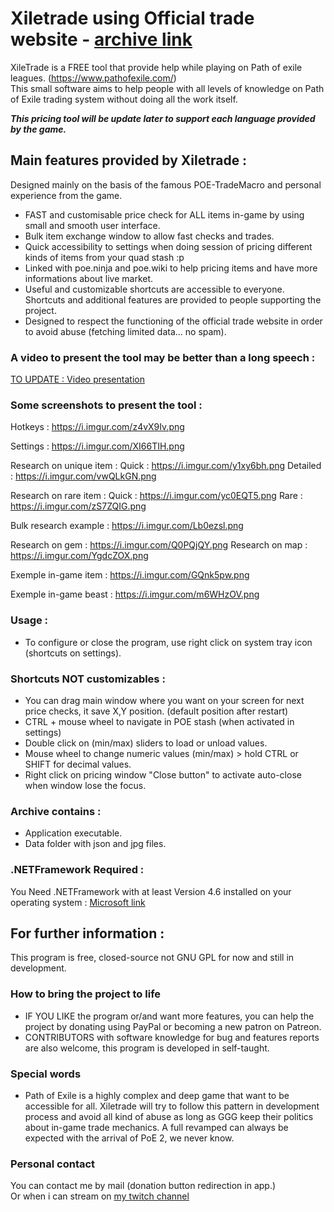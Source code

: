 # Xiletrade using Official trade website - [archive link](https://github.com/maxensas/xiletrade/blob/master/Xiletrade_near_v1.rar)

XileTrade is a FREE tool that provide help while playing on Path of exile leagues. (https://www.pathofexile.com/)  
This small software aims to help people with all levels of knowledge on Path of Exile trading system without doing all the work itself.

***This pricing tool will be update later to support each language provided by the game.***

## Main features provided by Xiletrade :
Designed mainly on the basis of the famous POE-TradeMacro and personal experience from the game.
* FAST and customisable price check for ALL items in-game by using small and smooth user interface.
* Bulk item exchange window to allow fast checks and trades.
* Quick accessibility to settings when doing session of pricing different kinds of items from your quad stash :p
* Linked with poe.ninja and poe.wiki to help pricing items and have more informations about live market.
* Useful and customizable shortcuts are accessible to everyone. Shortcuts and additional features are provided to people supporting the project.
* Designed to respect the functioning of the official trade website in order to avoid abuse (fetching limited data... no spam).

### A video to present the tool may be better than a long speech :
[TO UPDATE : Video presentation](https://www.youtube.com/channel/UCOAWBr0yfWP_HAvlSc6xp3g)

### Some screenshots to present the tool :

Hotkeys : https://i.imgur.com/z4vX9Iv.png

Settings : https://i.imgur.com/XI66TIH.png

Research on unique item :
Quick : https://i.imgur.com/y1xy6bh.png
Detailed : https://i.imgur.com/vwQLkGN.png

Research on rare item :
Quick : https://i.imgur.com/yc0EQT5.png
Rare : https://i.imgur.com/zS7ZQIG.png

Bulk research example : https://i.imgur.com/Lb0ezsl.png

Research on gem : https://i.imgur.com/Q0PQjQY.png
Research on map : https://i.imgur.com/YgdcZOX.png

Exemple in-game item : https://i.imgur.com/GQnk5pw.png

Exemple in-game beast : https://i.imgur.com/m6WHzOV.png

### Usage :
* To configure or close the program, use right click on system tray icon (shortcuts on settings).

### Shortcuts NOT customizables :
* You can drag main window where you want on your screen for next price checks, it save X,Y position. (default position after restart)
* CTRL + mouse wheel to navigate in POE stash (when activated in settings)
* Double click on (min/max) sliders to load or unload values.
* Mouse wheel to change numeric values (min/max) > hold CTRL or SHIFT for decimal values.
* Right click on pricing window "Close button" to activate auto-close when window lose the focus.

### Archive contains :
* Application executable.
* Data folder with json and jpg files.

### .NETFramework Required :
You Need .NETFramework with at least Version 4.6 installed on your operating system : [Microsoft link](https://www.microsoft.com/en-us/download/details.aspx?id=48136)

## For further information :
This program is free, closed-source not GNU GPL for now and still in development.  

### How to bring the project to life
* IF YOU LIKE the program or/and want more features, you can help the project by donating using PayPal or becoming a new patron on Patreon.
* CONTRIBUTORS with software knowledge for bug and features reports are also welcome, this program is developed in self-taught.

### Special words
* Path of Exile is a highly complex and deep game that want to be accessible for all. Xiletrade will try to follow this pattern in development process and avoid all kind of abuse as long as GGG keep their politics about in-game trade mechanics. A full revamped can always be expected with the arrival of PoE 2, we never know.

### Personal contact
You can contact me by mail (donation button redirection in app.)  
Or when i can stream on [my twitch channel](https://www.twitch.tv/maxensas/)

